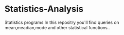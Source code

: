 # Statistics-Analysis
Statistics programs
In this repositry you'll find queries on mean,meadian,mode and other statistical functions..

